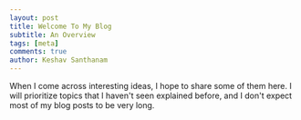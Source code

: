 ```yaml
---
layout: post
title: Welcome To My Blog
subtitle: An Overview
tags: [meta]
comments: true
author: Keshav Santhanam
---
```


When I come across interesting ideas, I hope to share some of them here. I will prioritize topics that I haven't seen explained before, and I don't expect most of my blog posts to be very long. 
